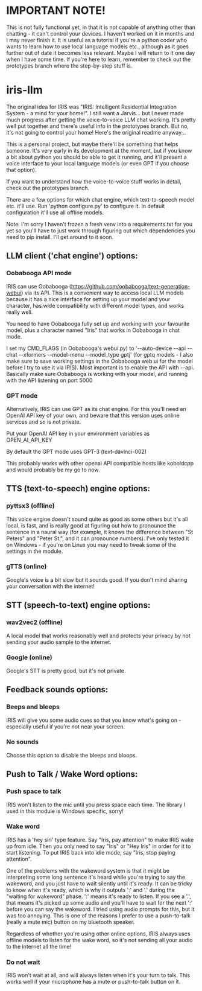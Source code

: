 # IMPORTANT NOTE!

This is not fully functional yet, in that it is not capable of anything other than chatting - it can't control your devices.  I haven't worked on it in months and I may never finish it.  It is useful as a tutorial if you're a python coder who wants to learn how to use local language models etc., although as it goes further out of date it becomes less relevant.  Maybe I will return to it one day when I have some time.  If you're here to learn, remember to check out the prototypes branch where the step-by-step stuff is.

# iris-llm
The original idea for IRIS was "IRIS: Intelligent Residential Integration System - a mind for your home!".  I still want a Jarvis... but I never made much progress after getting the voice-to-voice LLM chat working.  It's pretty well put together and there's useful info in the prototypes branch.  But no, it's not going to control your home!  Here's the original readme anyway...

This is a personal project, but maybe there'll be something that helps someone.  It's very early in its development at the moment, but if you know a bit about python you should be able to get it running, and it'll present a voice interface to your local language models (or even GPT if you choose that option).  

If you want to understand how the voice-to-voice stuff works in detail, check out the prototypes branch.

There are a few options for which chat engine, which text-to-speech model etc. it'll use.  Run 'python configure.py' to configure it.  In default configuration it'll use all offline models.

Note: I'm sorry I haven't frozen a fresh venv into a requirements.txt for you yet so you'll have to just work through figuring out which dependencies you need to pip install.  I'll get around to it soon.

## LLM client ('chat engine') options:

### Oobabooga API mode

IRIS can use Oobabooga (https://github.com/oobabooga/text-generation-webui) via its API.  This is a convenient way to access local LLM models because it has a nice interface for setting up your model and your character, has wide compatibility with different model types, and works really well.  

You need to have Oobabooga fully set up and working with your favourite model, plus a character named "Iris" that works in Oobabooga in chat mode.

I set my CMD_FLAGS (in Oobabooga's webui.py) to  '--auto-device --api --chat --xformers --model-menu --model_type gptj'  (for gptq models - I also make sure to save working settings in the Oobabooga web ui for the model before I try to use it via IRIS).  Most important is to enable the API with --api.  Basically make sure Oobabooga is working with your model, and running with the API listening on port 5000


### GPT mode

Alternatively, IRIS can use GPT as its chat engine.  For this you'll need an OpenAI API key of your own, and beware that this version uses online services and so is not private.

Put your OpenAI API key in your environment variables as OPEN_AI_API_KEY

By default the GPT mode uses GPT-3 (text-davinci-002)

This probably works with other openai API compatible hosts like koboldcpp and would probably be my go to now.


## TTS (text-to-speech) engine options:

### pyttsx3 (offline)

This voice engine doesn't sound quite as good as some others but it's all local, is fast, and is really good at figuring out how to pronounce the sentence in a naural way (for example, it knows the difference between "St Peters" and "Peter St.", and it can pronounce numbers).  I've only tested it on Windows - if you're on Linux you may need to tweak some of the settings in the module.

### gTTS (online)

Google's voice is a bit slow but it sounds good.  If you don't mind sharing your conversation with the internet!



## STT (speech-to-text) engine options:

### wav2vec2 (offline)

A local model that works reasonably well and protects your privacy by not sending your audio sample to the internet.

### Google (online)

Google's STT is pretty good, but it's not private.



## Feedback sounds options:

### Beeps and bleeps

IRIS will give you some audio cues so that you know what's going on - especially useful if you're not near your screen.

### No sounds

Choose this option to disable the bleeps and bloops.



## Push to Talk / Wake Word options:

### Push space to talk

IRIS won't listen to the mic until you press space each time.  The library I used in this module is Windows specific, sorry!

### Wake word

IRIS has a 'hey siri' type feature.  Say "Iris, pay attention" to make IRIS wake up from idle.  Then you only need to say "Iris" or "Hey Iris" in order for it to start listening.
To put IRIS back into idle mode, say "Iris, stop paying attention".

One of the problems with the wakeword system is that it might be interpreting some long sentence it's heard while you're
trying to say the wakeword, and you just have to wait silently until it's ready.  It can be tricky to know when it's
ready, which is why it outputs ':' and '.' during the "waiting for wakeword" phase.  ':' means it's ready to listen.  If
you see a '.', that means it's picked up some audio and you'll have to wait for the next ':' before you can say the
wakeword.  I tried using audio prompts for this, but it was too annoying.  This is one of the reasons I prefer to use
a push-to-talk (really a mute mic) button on my bluetooth speaker.

Regardless of whether you're using other online options, IRIS always uses offline models to listen for the wake word, so it's not sending all your audio to the internet all the time!

### Do not wait

IRIS won't wait at all, and will always listen when it's your turn to talk.  This works well if your microphone has a mute or push-to-talk button on it.

